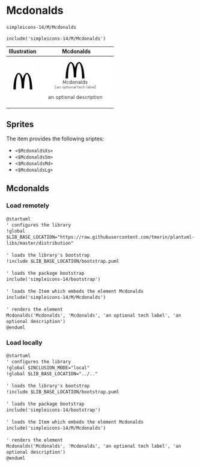# Mcdonalds


```text
simpleicons-14/M/Mcdonalds
```

```text
include('simpleicons-14/M/Mcdonalds')
```



| Illustration | Mcdonalds |
| :---: | :---: |
| ![illustration for Illustration](../../simpleicons-14/M/Mcdonalds.png) | ![illustration for Mcdonalds](../../simpleicons-14/M/Mcdonalds.Local.png) |



## Sprites
The item provides the following sriptes:

- `<$McdonaldsXs>`
- `<$McdonaldsSm>`
- `<$McdonaldsMd>`
- `<$McdonaldsLg>`





## Mcdonalds

### Load remotely
```plantuml
@startuml
' configures the library
!global $LIB_BASE_LOCATION="https://raw.githubusercontent.com/tmorin/plantuml-libs/master/distribution"

' loads the library's bootstrap
!include $LIB_BASE_LOCATION/bootstrap.puml

' loads the package bootstrap
include('simpleicons-14/bootstrap')

' loads the Item which embeds the element Mcdonalds
include('simpleicons-14/M/Mcdonalds')

' renders the element
Mcdonalds('Mcdonalds', 'Mcdonalds', 'an optional tech label', 'an optional description')
@enduml
```

### Load locally
```plantuml
@startuml
' configures the library
!global $INCLUSION_MODE="local"
!global $LIB_BASE_LOCATION="../.."

' loads the library's bootstrap
!include $LIB_BASE_LOCATION/bootstrap.puml

' loads the package bootstrap
include('simpleicons-14/bootstrap')

' loads the Item which embeds the element Mcdonalds
include('simpleicons-14/M/Mcdonalds')

' renders the element
Mcdonalds('Mcdonalds', 'Mcdonalds', 'an optional tech label', 'an optional description')
@enduml
```

